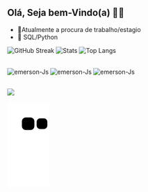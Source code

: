 ## Olá, Seja bem-Vindo(a) 🐱‍👤

- 🔭Atualmente a procura de trabalho/estagio
- 🌱 SQL/Python




![GitHub Streak](https://github-readme-streak-stats.herokuapp.com?user=emersonjosedev&theme=vision-friendly-dark&hide_border=false)
![Stats](https://github-readme-stats.vercel.app/api?username=emersonjosedev&layout=compact&theme=vision-friendly-dark)
![Top Langs](https://github-readme-stats.vercel.app/api/top-langs/?username=emersonjosedev&layout=compact&theme=vision-friendly-dark)
   
  
  
 <div style="display: inline_block"><br>
 <img align="center" alt="emerson-Js" height="50" width="50" src="https://cdn.jsdelivr.net/gh/devicons/devicon/icons/python/python-original-wordmark.svg">
 <img align="center" alt="emerson-Js" height="50" width="50" src="https://cdn.jsdelivr.net/gh/devicons/devicon/icons/mysql/mysql-original-wordmark.svg" />
 <img align="center" alt="emerson-Js" height="50" width="50" src="https://cdn.jsdelivr.net/gh/devicons/devicon/icons/linux/linux-original.svg" />
</div>

  ##
  
</div>
<a href="https://www.linkedin.com/in/emerson-jos%C3%A9-2b5374234" target="_blank"><img src="https://img.shields.io/badge/LinkedIn-0077B5?style=for-the-badge&logo=linkedin&logoColor=white" target="_blank"></a>

![Snake animation](https://github.com/emersonjosedev/emersonjosedev/blob/output/github-contribution-grid-snake.svg)
 

 

</div>
